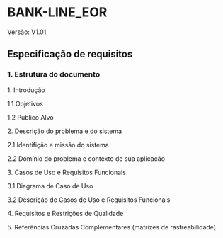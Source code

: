 # BANK-LINE_EOR 

Versão: V1.01

## Especificação de requisitos


### 1. Estrutura do documento
<p>
   1. Introdução
   </p>
<p>
  1.1 Objetivos 
  </p>
<p>  
  1.2 Publico Alvo
  </p>
<p>   
2. Descrição do problema e do sistema
  </p>
<p> 
   2.1 Identifição e missão do sistema
   </p>
<p>    
   2.2 Domínio do problema e contexto de sua aplicação
   </p>
<p>    
3. Casos de Uso e Requisitos Funcionais
  </p>
<p> 
   3.1 Diagrama de Caso de Uso
   </p>
<p>    
   3.2 Descrição de Casos de Uso e Requisitos Funcionais
   </p>
<p>      
4. Requisitos e Restrições de Qualidade
  </p>
<p>      
5. Referências Cruzadas Complementares (matrizes de rastreabilidade)
  </p>

